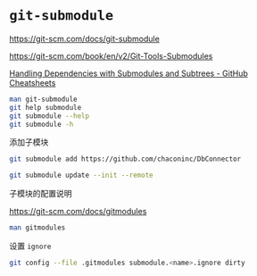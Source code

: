 # `git-submodule`

<https://git-scm.com/docs/git-submodule>

<https://git-scm.com/book/en/v2/Git-Tools-Submodules>

[Handling Dependencies with Submodules and Subtrees - GitHub Cheatsheets](https://github.github.com/training-kit/downloads/submodule-vs-subtree-cheat-sheet/)

```bash
man git-submodule
git help submodule
git submodule --help
git submodule -h
```

添加子模块

```bash
git submodule add https://github.com/chaconinc/DbConnector
```

```bash
git submodule update --init --remote
```

子模块的配置说明

<https://git-scm.com/docs/gitmodules>

```bash
man gitmodules
```

设置 `ignore`

```bash
git config --file .gitmodules submodule.<name>.ignore dirty
```
